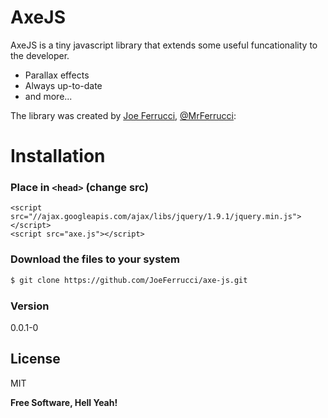 # AxeJS

AxeJS is a tiny javascript library that extends some useful funcationality to the developer. 

  - Parallax effects
  - Always up-to-date
  - and more...

The library was created by [Joe Ferrucci], [@MrFerrucci]:

# Installation
### Place in `<head>` (change src)
```
<script src="//ajax.googleapis.com/ajax/libs/jquery/1.9.1/jquery.min.js"></script>
<script src="axe.js"></script> 
```

### Download the files to your system
```sh
$ git clone https://github.com/JoeFerrucci/axe-js.git
```

### Version
0.0.1-0

License
----

MIT

**Free Software, Hell Yeah!**

[joe ferrucci]:http://joeferrucci.info
[@mrferrucci]:http://twitter.com/mrferrucci
